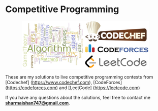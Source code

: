 # Competitive Programming

<p align="center">
  <img src="cplogo.png" width = "400">
</p>

These are my solutions to live competitive programming contests from [Codechef] (https://www.codechef.com), [CodeForces] (https://codeforces.com) and [LeetCode] (https://leetcode.com)

If you have any questions about the solutions, feel free to contact me **sharmaishan747@gmail.com**.
